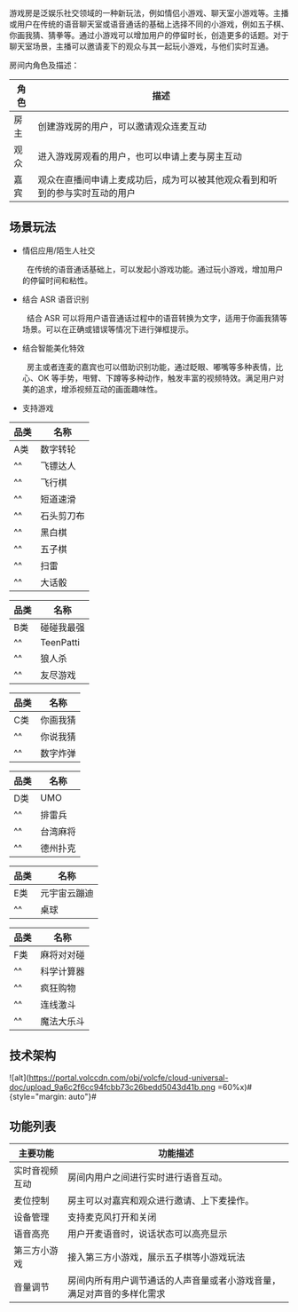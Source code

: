 游戏房是泛娱乐社交领域的一种新玩法，例如情侣小游戏、聊天室小游戏等。主播或用户在传统的语音聊天室或语音通话的基础上选择不同的小游戏，例如五子棋、你画我猜、猜拳等。通过小游戏可以增加用户的停留时长，创造更多的话题。对于聊天室场景，主播可以邀请麦下的观众与其一起玩小游戏，与他们实时互通。
<br>

房间内角色及描述：

| 角色 | 描述 |
| --- | --- |
| 房主 | 创建游戏房的用户，可以邀请观众连麦互动 |
| 观众 | 进入游戏房观看的用户，也可以申请上麦与房主互动 |
| 嘉宾 | 观众在直播间申请上麦成功后，成为可以被其他观众看到和听到的参与实时互动的用户 |


## 场景玩法

- 情侣应用/陌生人社交
	
	  在传统的语音通话基础上，可以发起小游戏功能。通过玩小游戏，增加用户的停留时间和粘性。
	

- 结合 ASR 语音识别
	
	  结合 ASR 可以将用户语音通话过程中的语音转换为文字，适用于你画我猜等场景。可以在正确或错误等情况下进行弹框提示。
	

- 结合智能美化特效
	
	  房主或者连麦的嘉宾也可以借助识别功能，通过眨眼、嘟嘴等多种表情，比心、OK 等手势，甩臂、下蹲等多种动作，触发丰富的视频特效。满足用户对美的追求，增添视频互动的画面趣味性。

- 支持游戏	

| 品类 | 名称 |
| --- | --- | 
| A类 | 数字转轮 | 
| ^^ | 飞镖达人 | 
| ^^ | 飞行棋 | 
| ^^ | 短道速滑 | 
| ^^ | 石头剪刀布 | 
| ^^ | 黑白棋 | 
| ^^ | 五子棋 | 
| ^^ | 扫雷 | 
| ^^ | 大话骰 | 


| 品类 | 名称 |
| ---| --- | 
| B类 | 碰碰我最强 | 
| ^^ | TeenPatti | 
| ^^ | 狼人杀 | 
| ^^ | 友尽游戏 | 


| 品类 | 名称 | 
| --- | ---| 
| C类 | 你画我猜 | 
| ^^ | 你说我猜 | 
| ^^ | 数字炸弹 | 


| 品类 | 名称 | 
| ---| --- | 
| D类 | UMO |
| ^^ | 排雷兵 | 
| ^^ | 台湾麻将 | 
| ^^ | 德州扑克 | 


| 品类 | 名称 | 
| --- | ---| 
| E类 | 元宇宙云蹦迪 |
| ^^ | 桌球 | 


| 品类 | 名称 | 
| --- | --- | 
| F类 | 麻将对对碰 | 
| ^^ | 科学计算器 | 
| ^^ | 疯狂购物 |
| ^^ | 连线激斗 | 
| ^^ | 魔法大乐斗 | 


## 技术架构

![alt](https://portal.volccdn.com/obj/volcfe/cloud-universal-doc/upload_9a6c2f6cc94fcbb73c26bedd5043d41b.png =60%x)#{style="margin: auto"}#
## 功能列表

| **主要功能** | **功能描述** |
| --- | --- |
| 实时音视频互动 | 房间内用户之间进行实时进行语音互动。 |
| 麦位控制 | 房主可以对嘉宾和观众进行邀请、上下麦操作。 |
| 设备管理 | 支持麦克风打开和关闭 |
| 语音高亮 | 用户开麦语音时，说话状态可以高亮显示 |
| 第三方小游戏 | 接入第三方小游戏，展示五子棋等小游戏玩法 |
| 音量调节 | 房间内所有用户调节通话的人声音量或者小游戏音量，满足对声音的多样化需求 |